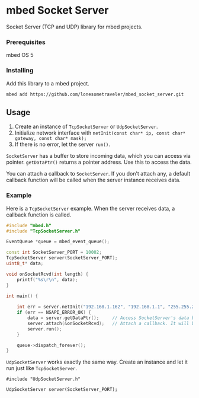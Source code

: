 # mbed Socket Server

Socket Server (TCP and UDP) library for mbed projects.

### Prerequisites

mbed OS 5


### Installing

Add this library to a mbed project.

```
mbed add https://github.com/lonesometraveler/mbed_socket_server.git
```


## Usage

1. Create an instance of ```TcpSocketServer``` or ```UdpSocketServer```. 
2. Initialize network interface with ```netInit(const char* ip, const char* gateway, const char* mask);```
3. If there is no error, let the server ```run()```.

```SocketServer``` has a buffer to store incoming data, which you can access via pointer. ```getDataPtr()``` returns a pointer address. Use this to access the data.

You can attach a callback to ```SocketServer```. If you don't attach any, a default callback function will be called when the server instance receives data.

### Example

Here is a ```TcpSocketServer``` example. When the server receives data, a callback function is called.

```c++
#include "mbed.h"
#include "TcpSocketServer.h"

EventQueue *queue = mbed_event_queue();

const int SocketServer_PORT = 10002;
TcpSocketServer server(SocketServer_PORT);
uint8_t* data;

void onSocketRcvd(int length) {
    printf("%s\r\n", data);
}

int main() {
    
    int err = server.netInit("192.168.1.162", "192.168.1.1", "255.255.255.0");
    if (err == NSAPI_ERROR_OK) {
    	data = server.getDataPtr();		// Access SocketServer's data buffer via pointer
        server.attach(&onSocketRcvd);	// Attach a callback. It will be called when SocketServer receives data.
		server.run();
    }

    queue->dispatch_forever();
}
```

```UdpSocketServer``` works exactly the same way. Create an instance and let it run just like ```TcpSocketServer```.

```
#include "UdpSocketServer.h"

UdpSocketServer server(SocketServer_PORT);
```

